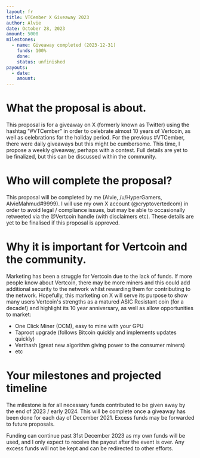 ```yaml
---
layout: fr
title: VTCember X Giveaway 2023
author: Alvie
date: October 28, 2023
amount: 5000
milestones:
  - name: Giveaway completed (2023-12-31)
    funds: 100%
    done: 
    status: unfinished
payouts:
  - date:
    amount:
---
```


# What the proposal is about.
This proposal is for a giveaway on X (formerly known as Twitter) using the hashtag "#VTCember" in order to celebrate almost 10 years of Vertcoin, as well as celebrations for the holiday period. For the previous #VTCember, there were daily giveaways but this might be cumbersome. This time, I propose a weekly giveaway, perhaps with a contest. Full details are yet to be finalized, but this can be discussed within the community.

# Who will complete the proposal?
This proposal will be completed by me (Alvie, /u/HyperGamers, AlvieMahmud#9999).
I will use my own X account (@cryptovertedcom) in order to avoid legal / compliance issues, but may be able to occasionally retweeted via the @Vertcoin handle (with disclaimers etc).
These details are yet to be finalised if this proposal is approved.

# Why it is important for Vertcoin and the community.
Marketing has been a struggle for Vertcoin due to the lack of funds.
If more people know about Vertcoin, there may be more miners and this could add additional security to the network whilst rewarding them for contributing to the network.
Hopefully, this marketing on X will serve its purpose to show many users Vertcoin's strengths as a matured ASIC Resistant coin (for a decade!) and highlight its 10 year anniversary, as well as allow opportunities to market:
- One Click Miner (OCM), easy to mine with your GPU
- Taproot upgrade (follows Bitcoin quickly and implements updates quickly)
- Verthash (great new algorithm giving power to the consumer miners)
- etc

# Your milestones and projected timeline
The milestone is for all necessary funds contributed to be given away by the end of 2023 / early 2024.
This will be complete once a giveaway has been done for each day of December 2021. Excess funds may be forwarded to future proposals.

Funding can continue past 31st December 2023 as my own funds will be used, and I only expect to receive the payout after the event is over. Any excess funds will not be kept and can be redirected to other efforts.
